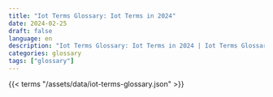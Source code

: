 ```yaml
---
title: "Iot Terms Glossary: Iot Terms in 2024"  
date: 2024-02-25
draft: false
language: en
description: "Iot Terms Glossary: Iot Terms in 2024 | Iot Terms Glossary"
categories: glossary
tags: ["glossary"]
---
```


{{< terms "/assets/data/iot-terms-glossary.json" >}}